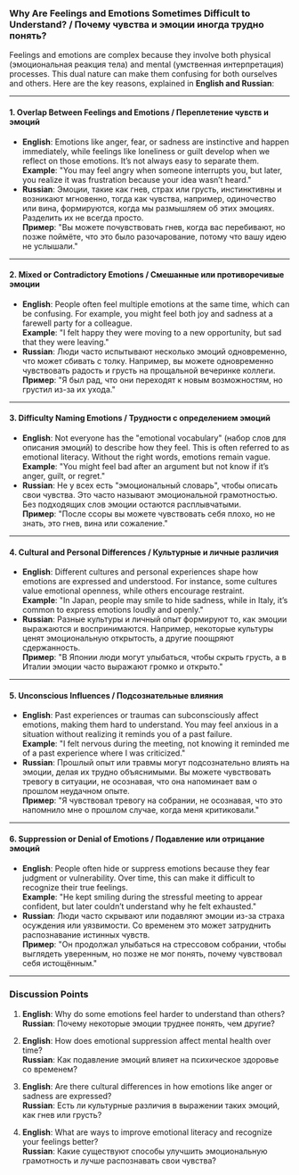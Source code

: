 ### **Why Are Feelings and Emotions Sometimes Difficult to Understand? / Почему чувства и эмоции иногда трудно понять?**

Feelings and emotions are complex because they involve both physical (эмоциональная реакция тела) and mental (умственная интерпретация) processes. This dual nature can make them confusing for both ourselves and others. Here are the key reasons, explained in **English and Russian**:

---

#### **1. Overlap Between Feelings and Emotions / Переплетение чувств и эмоций**
- **English**: Emotions like anger, fear, or sadness are instinctive and happen immediately, while feelings like loneliness or guilt develop when we reflect on those emotions. It’s not always easy to separate them.  
  **Example**: "You may feel angry when someone interrupts you, but later, you realize it was frustration because your idea wasn’t heard."  
- **Russian**: Эмоции, такие как гнев, страх или грусть, инстинктивны и возникают мгновенно, тогда как чувства, например, одиночество или вина, формируются, когда мы размышляем об этих эмоциях. Разделить их не всегда просто.  
  **Пример**: "Вы можете почувствовать гнев, когда вас перебивают, но позже поймёте, что это было разочарование, потому что вашу идею не услышали."

---

#### **2. Mixed or Contradictory Emotions / Смешанные или противоречивые эмоции**
- **English**: People often feel multiple emotions at the same time, which can be confusing. For example, you might feel both joy and sadness at a farewell party for a colleague.  
  **Example**: "I felt happy they were moving to a new opportunity, but sad that they were leaving."  
- **Russian**: Люди часто испытывают несколько эмоций одновременно, что может сбивать с толку. Например, вы можете одновременно чувствовать радость и грусть на прощальной вечеринке коллеги.  
  **Пример**: "Я был рад, что они переходят к новым возможностям, но грустил из-за их ухода."

---

#### **3. Difficulty Naming Emotions / Трудности с определением эмоций**
- **English**: Not everyone has the "emotional vocabulary" (набор слов для описания эмоций) to describe how they feel. This is often referred to as emotional literacy. Without the right words, emotions remain vague.  
  **Example**: "You might feel bad after an argument but not know if it’s anger, guilt, or regret."  
- **Russian**: Не у всех есть "эмоциональный словарь", чтобы описать свои чувства. Это часто называют эмоциональной грамотностью. Без подходящих слов эмоции остаются расплывчатыми.  
  **Пример**: "После ссоры вы можете чувствовать себя плохо, но не знать, это гнев, вина или сожаление."

---

#### **4. Cultural and Personal Differences / Культурные и личные различия**
- **English**: Different cultures and personal experiences shape how emotions are expressed and understood. For instance, some cultures value emotional openness, while others encourage restraint.  
  **Example**: "In Japan, people may smile to hide sadness, while in Italy, it’s common to express emotions loudly and openly."  
- **Russian**: Разные культуры и личный опыт формируют то, как эмоции выражаются и воспринимаются. Например, некоторые культуры ценят эмоциональную открытость, а другие поощряют сдержанность.  
  **Пример**: "В Японии люди могут улыбаться, чтобы скрыть грусть, а в Италии эмоции часто выражают громко и открыто."

---

#### **5. Unconscious Influences / Подсознательные влияния**
- **English**: Past experiences or traumas can subconsciously affect emotions, making them hard to understand. You may feel anxious in a situation without realizing it reminds you of a past failure.  
  **Example**: "I felt nervous during the meeting, not knowing it reminded me of a past experience where I was criticized."  
- **Russian**: Прошлый опыт или травмы могут подсознательно влиять на эмоции, делая их трудно объяснимыми. Вы можете чувствовать тревогу в ситуации, не осознавая, что она напоминает вам о прошлом неудачном опыте.  
  **Пример**: "Я чувствовал тревогу на собрании, не осознавая, что это напомнило мне о прошлом случае, когда меня критиковали."

---

#### **6. Suppression or Denial of Emotions / Подавление или отрицание эмоций**
- **English**: People often hide or suppress emotions because they fear judgment or vulnerability. Over time, this can make it difficult to recognize their true feelings.  
  **Example**: "He kept smiling during the stressful meeting to appear confident, but later couldn’t understand why he felt exhausted."  
- **Russian**: Люди часто скрывают или подавляют эмоции из-за страха осуждения или уязвимости. Со временем это может затруднить распознавание истинных чувств.  
  **Пример**: "Он продолжал улыбаться на стрессовом собрании, чтобы выглядеть уверенным, но позже не мог понять, почему чувствовал себя истощённым."

---

### **Discussion Points**
1. **English**: Why do some emotions feel harder to understand than others?  
   **Russian**: Почему некоторые эмоции труднее понять, чем другие?  

2. **English**: How does emotional suppression affect mental health over time?  
   **Russian**: Как подавление эмоций влияет на психическое здоровье со временем?  

3. **English**: Are there cultural differences in how emotions like anger or sadness are expressed?  
   **Russian**: Есть ли культурные различия в выражении таких эмоций, как гнев или грусть?  

4. **English**: What are ways to improve emotional literacy and recognize your feelings better?  
   **Russian**: Какие существуют способы улучшить эмоциональную грамотность и лучше распознавать свои чувства?
